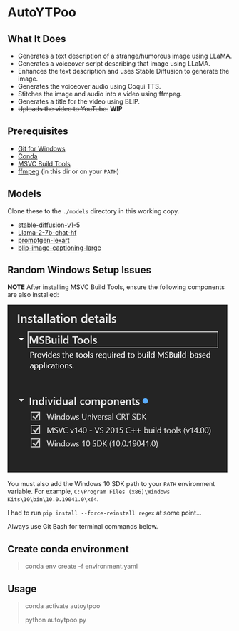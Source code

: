 # AutoYTPoo

## What It Does

- Generates a text description of a strange/humorous image using LLaMA.
- Generates a voiceover script describing that image using LLaMA.
- Enhances the text description and uses Stable Diffusion to generate the image.
- Generates the voiceover audio using Coqui TTS.
- Stitches the image and audio into a video using ffmpeg.
- Generates a title for the video using BLIP.
- ~~Uploads the video to YouTube.~~ **WIP**

## Prerequisites

- [Git for Windows](https://gitforwindows.org/)
- [Conda](https://docs.conda.io/projects/miniconda/en/latest/)
- [MSVC Build Tools](https://visualstudio.microsoft.com/visual-cpp-build-tools/)
- [ffmpeg](https://www.gyan.dev/ffmpeg/builds/ffmpeg-git-full.7z) (in this dir or on your `PATH`)

## Models

Clone these to the `./models` directory in this working copy.

- [stable-diffusion-v1-5](https://huggingface.co/runwayml/stable-diffusion-v1-5)
- [Llama-2-7b-chat-hf](https://huggingface.co/meta-llama/Llama-2-7b-chat-hf)
- [promptgen-lexart](https://huggingface.co/AUTOMATIC/promptgen-lexart)
- [blip-image-captioning-large](https://huggingface.co/Salesforce/blip-image-captioning-large)

## Random Windows Setup Issues

**NOTE** After installing MSVC Build Tools, ensure the following components are also installed:

![visual studio installer window](./visual-studio-installer.png)

You must also add the Windows 10 SDK path to your `PATH` environment variable. For example, `C:\Program Files (x86)\Windows Kits\10\bin\10.0.19041.0\x64`.

I had to run `pip install --force-reinstall regex` at some point...

Always use Git Bash for terminal commands below.

## Create conda environment

> conda env create -f environment.yaml

## Usage

> conda activate autoytpoo
>
> python autoytpoo.py

